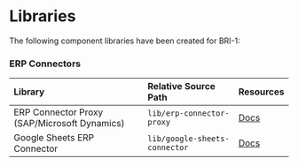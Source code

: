 # Libraries

The following component libraries have been created for BRI-1:

### ERP Connectors

| Library | Relative Source Path | Resources |
| :--- | :--- | :--- |
| ERP Connector Proxy \(SAP/Microsoft Dynamics\) | `lib/erp-connector-proxy` | [Docs](erp-connector-sap-microsoft-dynamics.md) |
| Google Sheets ERP Connector | `lib/google-sheets-connector` | [Docs](erp-connector-google-sheets-microsoft-dynamics.md) |

